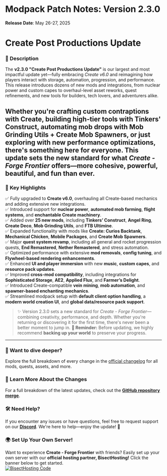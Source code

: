 # **Modpack Patch Notes: Version 2.3.0**  
**Release Date**: May 26-27, 2025  

# **Create Post Productions Update**  

### 📝 **Description**

The **v2.3.0 "Create Post Productions Update"** is our largest and most impactful update yet—fully embracing *Create v6.0* and reimagining how players interact with storage, automation, progression, and performance. This release introduces dozens of new mods and integrations, from nuclear power and custom capes to overhaul-level asset reworks, quest refinements, and new tools for builders, tech lovers, and adventurers alike.

Whether you're crafting custom contraptions with Create, building high-tier tools with Tinkers' Construct, automating mob drops with Mob Grinding Utils + Create Mob Spawners, or just exploring with new performance optimizations, there's something here for everyone. This update sets the new standard for what *Create - Forge Frontier* offers—more cohesive, powerful, beautiful, and fun than ever.
---
### 🌟 **Key Highlights**
✅ Fully upgraded to **Create v6.0**, overhauling all Create-based mechanics and adding extensive new integrations.  
✅ Introduced support for **nuclear power**, **automated mob farming**, **flight systems**, and **enchantable Create machinery**.  
✅ Added over **25 new mods**, including **Tinkers’ Construct**, **Angel Ring**, **Create Deco**, **Mob Grinding Utils**, and **FTB Ultimine**.  
✅ Expanded functionality with mods like **Create: Curios Backtank**, **Mechanical Chicken**, **Mobile Packages**, and **Create Mob Spawners**.  
✅ Major **quest system revamp**, including all general and rocket progression quests, **End Remastered**, **Nether Remastered**, and stress automation.  
✅ Optimized performance with extensive **mod removals**, **config tuning**, and **Flywheel-based rendering enhancements**.  
✅ Enhanced **UI and player immersion** with new **music**, **custom capes**, and **resource pack updates**.  
✅ Improved **cross-mod compatibility**, including integrations for **Sophisticated Storage**, **AE2**, **Applied Flux**, and **Farmer’s Delight**.  
✅ Introduced Create-compatible **vein mining**, **mob automation**, and **spawner-based enchanting mechanics**.  
✅ Streamlined modpack setup with **default client option handling**, a **modern world creation UI**, and **global data/resource pack support**.
> ✨ Version 2.3.0 sets a new standard for *Create - Forge Frontier*—combining creativity, performance, and depth. Whether you're returning or discovering it for the first time, there's never been a better moment to jump in.
> **🚨 Reminder:** Before updating, we highly recommend **backing up your world** to preserve your progress.  
---

### 📖 Want to dive deeper?
Explore the full breakdown of every change in the [official changelog](https://github.com/M0nkeyPr0grammer/Create-Forge-Frontier/blob/2.3.0/changelogs/2.3.0_Changelog.md) for all mods, quests, assets, and more.

### 📜 **Learn More About the Changes**  
For a full breakdown of the latest updates, check out the **[GitHub repository merge](https://github.com/M0nkeyPr0grammer/Create-Forge-Frontier/commit/?)**.  

### 🛠 **Need Help?**  
If you encounter any issues or have questions, feel free to request support on our **[Discord](https://discord.gg/quenZthXgy)**. We're here to help—enjoy the update! 🚀  

### 🌍 **Set Up Your Own Server!**  
Want to experience **Create - Forge Frontier** with friends? Easily set up your own server with our **official hosting partner, BisectHosting!** Click the banner below to get started.  
[![BisectHosting Code](https://www.bisecthosting.com/images/CF/CREATE_FORGE_FRONTIER/CREATE_FORGE_FRONTIER_Promo.webp)](https://bisecthosting.com/M0nkeyPr0grammer?r=curseforge+changelog)  
